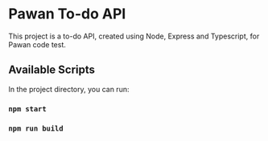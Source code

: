 # Pawan To-do API

This project is a to-do API, created using Node, Express and Typescript, for Pawan code test.

## Available Scripts

In the project directory, you can run:

### `npm start`

### `npm run build`

